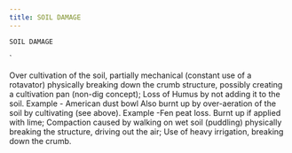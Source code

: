 ```yaml
---
title: SOIL DAMAGE
---
```

`SOIL DAMAGE`

`

Over cultivation of the soil, partially mechanical (constant use of a rotavator) physically breaking down the crumb structure, possibly creating a cultivation pan (non-dig concept);
Loss of Humus by not adding it to the soil.  Example - American dust bowl 
Also burnt up by over-aeration of the soil by cultivating (see above).  Example -Fen peat loss.  Burnt up if applied with lime; 
Compaction caused by walking on wet soil (puddling) physically breaking the structure, driving out the air;
Use of heavy irrigation, breaking down the crumb.
